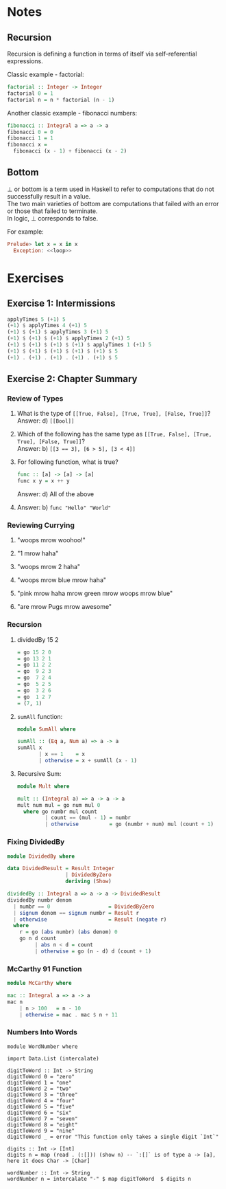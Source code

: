 
# Notes

## Recursion

Recursion is defining a function in terms of itself via self-referential expressions.  

Classic example - factorial:  

```haskell
factorial :: Integer -> Integer
factorial 0 = 1
factorial n = n * factorial (n - 1)
```

Another classic example - fibonacci numbers:  

```haskell
fibonacci :: Integral a => a -> a
fibonacci 0 = 0
fibonacci 1 = 1
fibonacci x =
  fibonacci (x - 1) + fibonacci (x - 2)  
```

## Bottom

⊥ or bottom is a term used in Haskell to refer to computations that do not successfully result in a value.  
The two main varieties of bottom are computations that failed with an error or those that failed to terminate.  
In logic, ⊥ corresponds to false.  

For example:  

```haskell
Prelude> let x = x in x
  Exception: <<loop>>
```

# Exercises

## Exercise 1: Intermissions

```haskell
applyTimes 5 (+1) 5
(+1) $ applyTimes 4 (+1) 5
(+1) $ (+1) $ applyTimes 3 (+1) 5
(+1) $ (+1) $ (+1) $ applyTimes 2 (+1) 5
(+1) $ (+1) $ (+1) $ (+1) $ applyTimes 1 (+1) 5
(+1) $ (+1) $ (+1) $ (+1) $ (+1) $ 5
(+1) . (+1) . (+1) . (+1) . (+1) $ 5
```

## Exercise 2: Chapter Summary

### Review of Types

1.  What is the type of `[[True, False], [True, True], [False, True]]`?  
    Answer: d) `[[Bool]]`

2.  Which of the following has the same type as `[[True, False], [True, True], [False, True]]`?  
    Answer: b) `[[3 == 3], [6 > 5], [3 < 4]]`

3.  For following function, what is true?  
    
    ```haskell
    func :: [a] -> [a] -> [a]
    func x y = x ++ y
    ```
    
    Answer: d) All of the above

4.  Answer: b) `func "Hello" "World"`

### Reviewing Currying

1.  "woops mrow woohoo!"

2.  "1 mrow haha"

3.  "woops mrow 2 haha"

4.  "woops mrow blue mrow haha"

5.  "pink mrow haha mrow green mrow woops mrow blue"

6.  "are mrow Pugs mrow awesome"

### Recursion

1.  dividedBy 15 2  
    
    ```haskell
    = go 15 2 0
    = go 13 2 1
    = go 11 2 2
    = go  9 2 3
    = go  7 2 4
    = go  5 2 5
    = go  3 2 6
    = go  1 2 7
    = (7, 1)
    ```

2.  `sumAll` function:  
    
    ```haskell
    module SumAll where
    
    sumAll :: (Eq a, Num a) => a -> a
    sumAll x
           | x == 1    = x
           | otherwise = x + sumAll (x - 1)
    ```

3.  Recursive Sum:  
    
    ```haskell
    module Mult where
    
    mult :: (Integral a) => a -> a -> a
    mult num mul = go num mul 0
      where go numbr mul count
             | count == (mul - 1) = numbr
             | otherwise          = go (numbr + num) mul (count + 1)
    ```

### Fixing DividedBy

```haskell
module DividedBy where

data DividedResult = Result Integer
                   | DividedByZero
                   deriving (Show)

dividedBy :: Integral a => a -> a -> DividedResult
dividedBy numbr denom
  | numbr == 0                   = DividedByZero
  | signum denom == signum numbr = Result r
  | otherwise                    = Result (negate r)
  where
    r = go (abs numbr) (abs denom) 0
    go n d count
         | abs n < d = count
         | otherwise = go (n - d) d (count + 1)
```

### McCarthy 91 Function

```haskell
module McCarthy where

mac :: Integral a => a -> a
mac n
    | n > 100   = n - 10
    | otherwise = mac . mac $ n + 11
```

### Numbers Into Words

```haskel
module WordNumber where

import Data.List (intercalate)

digitToWord :: Int -> String
digitToWord 0 = "zero"
digitToWord 1 = "one"
digitToWord 2 = "two"
digitToWord 3 = "three"
digitToWord 4 = "four"
digitToWord 5 = "five"
digitToWord 6 = "six"
digitToWord 7 = "seven"
digitToWord 8 = "eight"
digitToWord 9 = "nine"
digitToWord _ = error "This function only takes a single digit `Int`"

digits :: Int -> [Int]
digits n = map (read . (:[])) (show n) -- `:[]` is of type a -> [a], here it does Char -> [Char]

wordNumber :: Int -> String
wordNumber n = intercalate "-" $ map digitToWord  $ digits n
```
